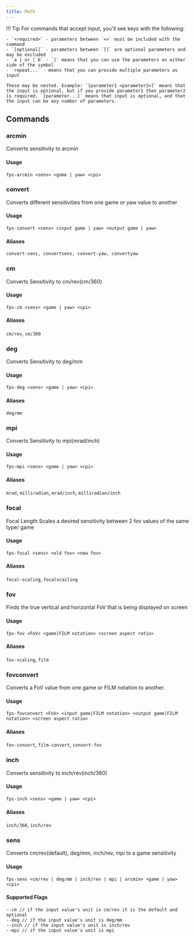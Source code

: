 ```yaml
---
title: Math
---
```


!!! Tip
    For commands that accept input, you'll see keys with the following:

    - `<required>` - parameters between `<>` must be included with the command
    - `[optional]` - parameters between `[]` are optional parameters and may be excluded
    - `a | or | b` - `|` means that you can use the parameters on either side of the symbol
    - `repeat...` - means that you can provide multiple parameters as input

    These may be nested. Example: `[parameter1 <parameter2>]` means that the input is optional, but if you provide parameter1 then parameter2 is required. `[parameter...]` means that input is optional, and that the input can be any number of parameters.

## Commands

### arcmin

Converts sensitivity to arcmin

#### Usage

```text
fps-arcmin <sens> <game | yaw> <cpi>
```

### convert

Converts different sensitivities from one game or yaw value to another

#### Usage

```text
fps-convert <sens> <input game | yaw> <output game | yaw>
```

#### Aliases

```text
convert-sens, convertsens, convert-yaw, convertyaw
```

### cm

Converts Sensitivity to cm/rev(cm/360)

#### Usage

```text
fps-cm <sens> <game | yaw> <cpi>
```

#### Aliases

`cm/rev`, `cm/360`

### deg

Converts Sensitivity to deg/mm

#### Usage

```text
fps-deg <sens> <game | yaw> <cpi>
```

#### Aliases

`deg/mm`

### mpi

Converts Sensitivity to mpi(mrad/inch)

#### Usage

```text
fps-mpi <sens> <game | yaw> <cpi>
```

#### Aliases

`mrad`, `milliradian`, `mrad/inch`, `milliradian/inch`

### focal

Focal Length Scales a desired sensitivity between 2 fov values of the same type/ game

#### Usage

```text
fps-focal <sens> <old fov> <new fov>
```

#### Aliases

`focal-scaling`, `focalscailing`

### fov

Finds the true vertical and horizontal FoV that is being displayed on screen

#### Usage

```text
fps-fov <FoV> <game|FILM notation> <screen aspect ratio>
```

#### Aliases

`fov-scaling`, `film`

### fovconvert

Converts a FoV value from one game or FILM notation to another.

#### Usage

```text
fps-fovconvert <FoV> <input game|FILM notation> <output game|FILM notation> <screen aspect ratio>
```

#### Aliases

`fov-convert`, `film-convert`, `convert-fov`

### inch

Converts sensitivity to inch/rev(inch/360)

#### Usage

```text
fps-inch <sens> <game | yaw> <cpi>
```

#### Aliases

`inch/360`, `inch/rev`

### sens

Converts cm/rev(default), deg/mm, inch/rev, mpi to a game sensitivity

#### Usage

```text
fps-sens <cm/rev | deg/mm | inch/rev | mpi | arcmin> <game | yaw> <cpi>
```

#### Supported Flags

```text
--cm // if the input value's unit is cm/rev it is the default and optional
--deg // if the input value's unit is deg/mm
--inch // if the input value's unit is inch/rev
--mpi // if the input value's unit is mpi
```
